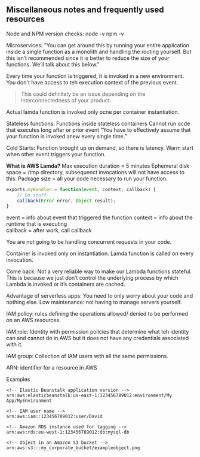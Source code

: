 ## Miscellaneous notes and frequently used resources

Node and NPM version checks: 
	node -v
	npm -v

Microservices: 
"You can get around this by running your entire application inside a single function as a monolith and handling the routing yourself. But this isn’t recommended since it is better to reduce the size of your functions. We’ll talk about this below."

Every time your function is triggered, it is invoked in a new environment. You don't have access to teh execution context of the previous event. 

> This could definitely be an issue depending on the interconnectedness of your product. 

Actual lamda function is invoked only ocne per container instantiation. 


Stateless functions: 
Functions inside stateless containers
Cannot run ocde that executes long after or prior event
"You have to effectively assume that your function is invoked anew every single time."

Cold Starts: 
Function brought up on demand, so there is latency. 
Warm start when other event triggers your function.

**What is AWS Lamda?**
Max execution duration = 5 minutes
Ephemeral disk space = /tmp directory, subsequenct invocations will not have access to this.
Package size = all your code necessary to run your function. 


```javascript
exports.myHandler = function(event, context, callback) {
	// Do stuff
	callback(Error error, Object result);
}
```

event = info about event that triggered the function
context = info about the runtime that is executing  
callback = after work, call callback

You are not going to be handling concurrent requests in your code. 

Container is invoked only on instantiation. Lamda function is called on every invocation. 

Come back: Not a very reliable way to make our Lambda functions stateful. This is because we just don’t control the underlying process by which Lambda is invoked or it’s containers are cached.


Advantage of serverless apps: 
You need to only worry about your code and nothing else. Low maintenance: not having to manage servers yourself. 

IAM policy: rules defining the operations allowed/ denied to be performed on an AWS resources. 

IAM role: Identity with permission policies that determine what teh identity can and cannot do in AWS but it does not have any credentials associated with it. 

IAM group: Collection of IAM users with all the same permissions. 

ARN: identifier for a resource in AWS

Examples

```
<!-- Elastic Beanstalk application version -->
arn:aws:elasticbeanstalk:us-east-1:123456789012:environment/My App/MyEnvironment

<!-- IAM user name -->
arn:aws:iam::123456789012:user/David

<!-- Amazon RDS instance used for tagging -->
arn:aws:rds:eu-west-1:123456789012:db:mysql-db

<!-- Object in an Amazon S3 bucket -->
arn:aws:s3:::my_corporate_bucket/exampleobject.png
```




